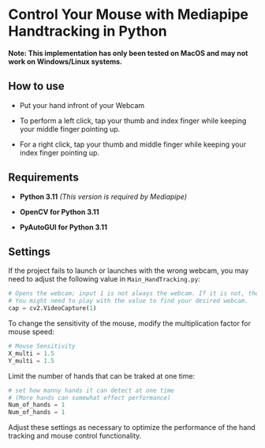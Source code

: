 # Control Your Mouse with Mediapipe Handtracking in Python

**Note: This implementation has only been tested on MacOS and may not work on Windows/Linux systems.**

## How to use

* Put your hand infront of your Webcam

* To perform a left click, tap your thumb and index finger while keeping your middle finger pointing up.
* For a right click, tap your thumb and middle finger while keeping your index finger pointing up.
  
## Requirements

* **Python 3.11** _(This version is required by Mediapipe)_

* **OpenCV for Python 3.11**

* **PyAutoGUI for Python 3.11**

## Settings

If the project fails to launch or launches with the wrong webcam, you may need to adjust the following value in `Main_HandTracking.py`:

```python
# Opens the webcam; input 1 is not always the webcam. If it is not, the project will not launch.
# You might need to play with the value to find your desired webcam.
cap = cv2.VideoCapture(1)
```

To change the sensitivity of the mouse, modify the multiplication factor for mouse speed:

```python
# Mouse Sensitivity
X_multi = 1.5
Y_multi = 1.5
```
Limit the number of hands that can be traked at one time:
```python
# set how manny hands it can detect at one time
# (More hands can somewhat effect performance)
Num_of_hands = 1
Num_of_hands = 1
```


Adjust these settings as necessary to optimize the performance of the hand tracking and mouse control functionality.

